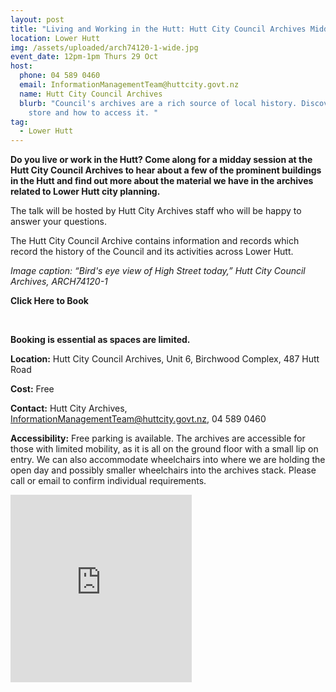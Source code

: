 ```yaml
---
layout: post
title: "Living and Working in the Hutt: Hutt City Council Archives Midday Talk"
location: Lower Hutt
img: /assets/uploaded/arch74120-1-wide.jpg
event_date: 12pm-1pm Thurs 29 Oct
host:
  phone: 04 589 0460
  email: InformationManagementTeam@huttcity.govt.nz
  name: Hutt City Council Archives
  blurb: "Council's archives are a rich source of local history. Discover what we
    store and how to access it. "
tag:
  - Lower Hutt
---
```

**Do you live or work in the Hutt? Come along for a midday session at the Hutt City Council Archives to hear about a few of the prominent buildings in the Hutt and find out more about the material we have in the archives related to Lower Hutt city planning.** 

The talk will be hosted by Hutt City Archives staff who will be happy to answer your questions.

The Hutt City Council Archive contains information and records which record the history of the Council and its activities across Lower Hutt.

*Image caption: “Bird's eye view of High Street today,” Hutt City Council Archives, ARCH74120-1*

**Click Here to Book**

<br>

**Booking is essential as spaces are limited.**

**Location:** Hutt City Council Archives, Unit 6, Birchwood Complex, 487 Hutt Road

**Cost:** Free

**Contact:** Hutt City Archives, InformationManagementTeam@huttcity.govt.nz, 04 589 0460

**Accessibility:** Free parking is available. The archives are accessible for those with limited mobility, as it is all on the ground floor with a small lip on entry. We can also accommodate wheelchairs into where we are holding the open day and possibly smaller wheelchairs into the archives stack. Please call or email to confirm individual requirements.  

<iframe src="https://www.facebook.com/plugins/page.php?href=https%3A%2F%2Fwww.facebook.com%2Fhuttcitycouncil&tabs=header&width=290&height=300&small_header=true&adapt_container_width=true&hide_cover=false&show_facepile=true&appId" width="290" height="300" style="border:none;overflow:hidden" scrolling="no" frameborder="0" allowTransparency="true" allow="encrypted-media"></iframe>